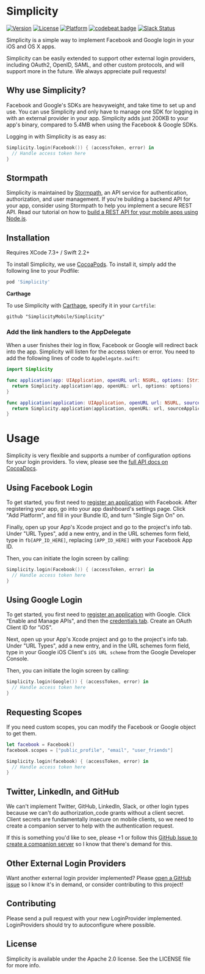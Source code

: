 # Simplicity

[![Version](https://img.shields.io/cocoapods/v/Simplicity.svg?style=flat)](http://cocoapods.org/pods/Simplicity)
[![License](https://img.shields.io/cocoapods/l/Simplicity.svg?style=flat)](http://cocoapods.org/pods/Simplicity)
[![Platform](https://img.shields.io/cocoapods/p/Simplicity.svg?style=flat)](http://cocoapods.org/pods/Simplicity) [![codebeat badge](https://codebeat.co/badges/be32bb87-36e8-47e3-9324-5eae153a4d6d)](https://codebeat.co/projects/github-com-simplicitymobile-simplicity)
[![Slack Status](https://talkstormpath.shipit.xyz/badge.svg)](https://talkstormpath.shipit.xyz)

Simplicity is a simple way to implement Facebook and Google login in your iOS and OS X apps. 

Simplicity can be easily extended to support other external login providers, including OAuth2, OpenID, SAML, and other custom protocols, and will support more in the future. We always appreciate pull requests!

## Why use Simplicity?

Facebook and Google's SDKs are heavyweight, and take time to set up and use. You can use Simplicity and only have to manage one SDK for logging in with an external provider in your app. Simplicity adds just 200KB to your app's binary, compared to 5.4MB when using the Facebook & Google SDKs. 

Logging in with Simplicity is as easy as:

```Swift
Simplicity.login(Facebook()) { (accessToken, error) in
  // Handle access token here
}
```

## Stormpath

Simplicity is maintained by [Stormpath](https://stormpath.com), an API service for authentication, authorization, and user management. If you're building a backend API for your app, consider using Stormpath to help you implement a secure REST API. Read our tutorial on how to [build a REST API for your mobile apps using Node.js](https://stormpath.com/blog/tutorial-build-rest-api-mobile-apps-using-node-js).

## Installation

Requires XCode 7.3+ / Swift 2.2+

To install Simplicity, we use [CocoaPods](http://cocoapods.org). To install it, simply add the following line to your Podfile:

```ruby
pod 'Simplicity'
```

**Carthage**

To use Simplicity with [Carthage](https://github.com/Carthage/Carthage), specify it in your `Cartfile`:

```ogdl
github "SimplicityMobile/Simplicity"
```

### Add the link handlers to the AppDelegate

When a user finishes their log in flow, Facebook or Google will redirect back into the app. Simplicity will listen for the access token or error. You need to add the following lines of code to `AppDelegate.swift`:

```Swift
import Simplicity

func application(app: UIApplication, openURL url: NSURL, options: [String : AnyObject]) -> Bool {
  return Simplicity.application(app, openURL: url, options: options)
}

func application(application: UIApplication, openURL url: NSURL, sourceApplication: String?, annotation: AnyObject) -> Bool {
  return Simplicity.application(application, openURL: url, sourceApplication: sourceApplication, annotation: annotation)
}
```

# Usage

Simplicity is very flexible and supports a number of configuration options for your login providers. To view, please see the [full API docs on CocoaDocs](http://cocoadocs.org/docsets/Simplicity/). 

## Using Facebook Login
 
To get started, you first need to [register an application](https://developers.facebook.com/?advanced_app_create=true) with Facebook. After registering your app, go into your app dashboard's settings page. Click "Add Platform", and fill in your Bundle ID, and turn "Single Sign On" on.

Finally, open up your App's Xcode project and go to the project's info tab. Under "URL Types", add a new entry, and in the URL schemes form field, type in `fb[APP_ID_HERE]`, replacing `[APP_ID_HERE]` with your Facebook App ID.

Then, you can initiate the login screen by calling:

```Swift
Simplicity.login(Facebook()) { (accessToken, error) in
  // Handle access token here
}
```

## Using Google Login

To get started, you first need to [register an application](https://console.developers.google.com/project) with Google. Click "Enable and Manage APIs", and then the [credentials tab](https://console.developers.google.com/apis/credentials). Create an OAuth Client ID for "iOS". 

Next, open up your App's Xcode project and go to the project's info tab. Under "URL Types", add a new entry, and in the URL schemes form field, type in your Google iOS Client's `iOS URL scheme` from the Google Developer Console.

Then, you can initiate the login screen by calling:

```Swift
Simplicity.login(Google()) { (accessToken, error) in
  // Handle access token here
}
```

## Requesting Scopes

If you need custom scopes, you can modify the Facebook or Google object to get them. 

```Swift
let facebook = Facebook()
facebook.scopes = ["public_profile", "email", "user_friends"]

Simplicity.login(facebook) { (accessToken, error) in
  // Handle access token here
}
```

## Twitter, LinkedIn, and GitHub

We can't implement Twitter, GitHub, LinkedIn, Slack, or other login types because we can't do authorization_code grants without a client secret. Client secrets are fundamentally insecure on mobile clients, so we need to create a companion server to help with the authentication request.

If this is something you'd like to see, please +1 or follow this [GitHub Issue to create a companion server](https://github.com/SimplicityMobile/Simplicity/issues/1) so I know that there's demand for this. 

## Other External Login Providers

Want another external login provider implemented? Please [open a GitHub issue](https://github.com/SimplicityMobile/Simplicity/issues) so I know it's in demand, or consider contributing to this project!

## Contributing

Please send a pull request with your new LoginProvider implemented. LoginProviders should try to autoconfigure where possible. 

## License

Simplicity is available under the Apache 2.0 license. See the LICENSE file for more info.
